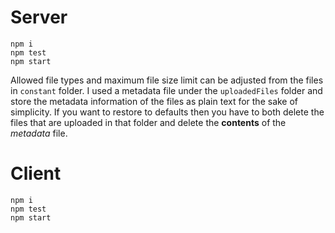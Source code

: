 ﻿# Server
    npm i
    npm test
    npm start

Allowed file types and maximum file size limit can be adjusted from the files in `constant` folder.
I used a metadata file under the `uploadedFiles` folder and store the metadata information of the files as plain text for the sake of simplicity. If you want to restore to defaults then you have to both delete the files that are uploaded in that folder and delete the **contents** of the *metadata* file.

 

# Client

    npm i
    npm test
    npm start

